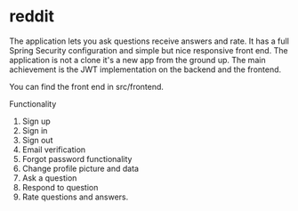 # reddit
The application lets you ask questions receive answers and rate. It has a full Spring Security configuration and simple but nice responsive front end. The application is not a clone it's a new app from the ground up.
The main achievement is the JWT implementation on the backend and the frontend.

You can find the front end in src/frontend.

Functionality
1. Sign up
2. Sign in
3. Sign out
4. Email verification
5. Forgot password functionality
6. Change profile picture and data
7. Ask a question
8. Respond to question
9. Rate questions and answers.

